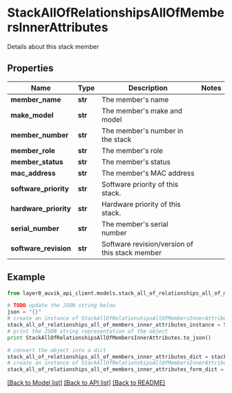 # StackAllOfRelationshipsAllOfMembersInnerAttributes

Details about this stack member

## Properties
Name | Type | Description | Notes
------------ | ------------- | ------------- | -------------
**member_name** | **str** | The member&#39;s name | 
**make_model** | **str** | The member&#39;s make and model | 
**member_number** | **str** | The member&#39;s number in the stack | 
**member_role** | **str** | The member&#39;s role | 
**member_status** | **str** | The member&#39;s status | 
**mac_address** | **str** | The member&#39;s MAC address | 
**software_priority** | **str** | Software priority of this stack. | 
**hardware_priority** | **str** | Hardware priority of this stack. | 
**serial_number** | **str** | The member&#39;s serial number | 
**software_revision** | **str** | Software revision/version of this stack member | 

## Example

```python
from layer8_auvik_api_client.models.stack_all_of_relationships_all_of_members_inner_attributes import StackAllOfRelationshipsAllOfMembersInnerAttributes

# TODO update the JSON string below
json = "{}"
# create an instance of StackAllOfRelationshipsAllOfMembersInnerAttributes from a JSON string
stack_all_of_relationships_all_of_members_inner_attributes_instance = StackAllOfRelationshipsAllOfMembersInnerAttributes.from_json(json)
# print the JSON string representation of the object
print StackAllOfRelationshipsAllOfMembersInnerAttributes.to_json()

# convert the object into a dict
stack_all_of_relationships_all_of_members_inner_attributes_dict = stack_all_of_relationships_all_of_members_inner_attributes_instance.to_dict()
# create an instance of StackAllOfRelationshipsAllOfMembersInnerAttributes from a dict
stack_all_of_relationships_all_of_members_inner_attributes_form_dict = stack_all_of_relationships_all_of_members_inner_attributes.from_dict(stack_all_of_relationships_all_of_members_inner_attributes_dict)
```
[[Back to Model list]](../README.md#documentation-for-models) [[Back to API list]](../README.md#documentation-for-api-endpoints) [[Back to README]](../README.md)


